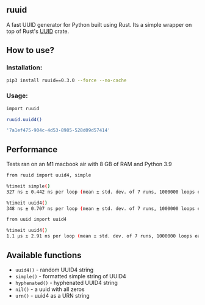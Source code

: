 ## ruuid

A fast UUID generator for Python built using Rust. Its a simple wrapper on top
of Rust's [UUID](https://docs.rs/uuid/0.5.1/uuid/index.html) crate.


## How to use?

### Installation:


```bash
pip3 install ruuid==0.3.0 --force --no-cache
```

### Usage:

```bash
import ruuid

ruuid.uuid4()

'7a1ef475-904c-4d53-8985-528d09d57414'
```

## Performance

Tests ran on an M1 macbook air with 8 GB of RAM and Python 3.9

```bash
from ruuid import uuid4, simple

%timeit simple()
327 ns ± 0.442 ns per loop (mean ± std. dev. of 7 runs, 1000000 loops each)

%timeit uuid4()
348 ns ± 0.707 ns per loop (mean ± std. dev. of 7 runs, 1000000 loops each)

from uuid import uuid4

%timeit uuid4()
1.1 µs ± 2.91 ns per loop (mean ± std. dev. of 7 runs, 1000000 loops each)
```

## Available functions

- `uuid4()` - random UUID4 string
- `simple()` -  formatted simple string of UUID4
- `hyphenated()` - hyphenated UUID4 string
- `nil()` - a uuid with all zeros
- `urn()` - uuid4 as a URN string

